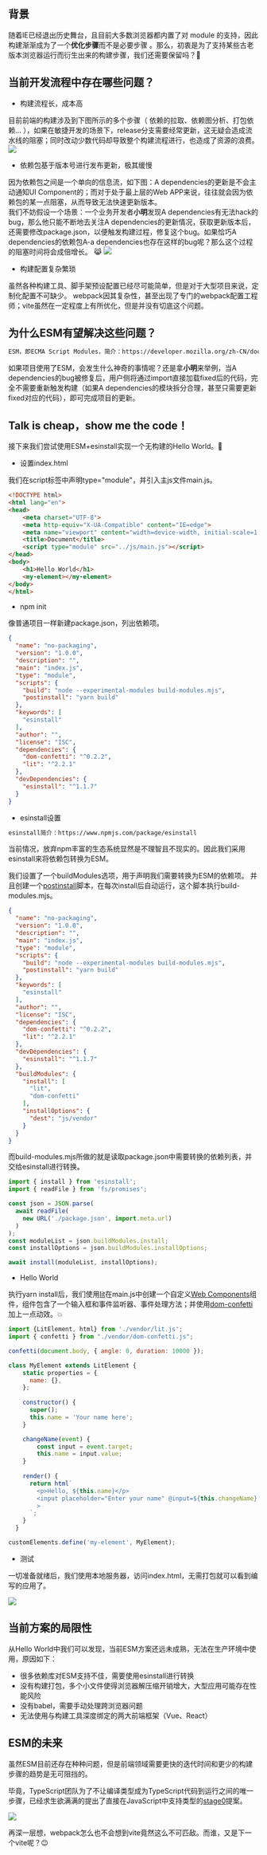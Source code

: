 ## 背景

随着IE已经退出历史舞台，且目前大多数浏览器都内置了对 module 的支持，因此构建渐渐成为了一个**优化步骤**而不是必要步骤 。那么，初衷是为了支持某些古老版本浏览器运行而衍生出来的构建步骤，我们还需要保留吗？🙈

## 当前开发流程中存在哪些问题？

-  构建流程长，成本高

目前前端的构建涉及到下图所示的多个步骤（ 依赖的拉取、依赖图分析、打包依赖... ），如果在敏捷开发的场景下，release分支需要经常更新，这无疑会造成流水线的阻塞；同时改动少数代码却导致整个构建流程进行，也造成了资源的浪费。![](https://p3-juejin.byteimg.com/tos-cn-i-k3u1fbpfcp/40f0e632e9094c35ad38df8d379cbc77~tplv-k3u1fbpfcp-zoom-1.image)


- 依赖包基于版本号进行发布更新，极其缓慢

因为依赖包之间是一个单向的信息流，如下图：A dependencies的更新是不会主动通知UI Component的；而对于处于最上层的Web APP来说，往往就会因为依赖包的某一点阻塞，从而导致无法快速更新版本。  
我们不妨假设一个场景：一个业务开发者**小明**发现A dependencies有无法hack的bug，那么他只能不断地去关注A dependencies的更新情况，获取更新版本后，还需要修改package.json，以便触发构建过程，修复这个bug。如果恰巧A dependencies的依赖包A-a dependencies也存在这样的bug呢？那么这个过程的阻塞时间将会成倍增长。 😹
   ![](https://p3-juejin.byteimg.com/tos-cn-i-k3u1fbpfcp/910e6b6f92014eef8e239bcb9f0b3613~tplv-k3u1fbpfcp-zoom-1.image)

- 构建配置复杂繁琐

虽然各种构建工具、脚手架预设配置已经尽可能简单，但是对于大型项目来说，定制化配置不可缺少。
webpack因其复杂性，甚至出现了专门的webpack配置工程师；vite虽然在一定程度上有所优化，但是并没有切底这个问题。

## 为什么ESM有望解决这些问题？

```html
ESM，即ECMA Script Modules，简介：https://developer.mozilla.org/zh-CN/docs/Web/JavaScript/Guide/Modules
```

如果项目使用了ESM，会发生什么神奇的事情呢？还是拿**小明**来举例，当A dependencies的bug被修复后，用户侧将通过import直接加载fixed后的代码，完全不需要重新触发构建（如果A dependencies的模块拆分合理，甚至只需要更新fixed对应的代码），即可完成项目的更新。

## Talk is cheap，show me the code！

接下来我们尝试使用ESM+esinstall实现一个无构建的Hello World。💯

- 设置index.html

我们在script标签中声明type="module"，并引入主js文件main.js。

```html
<!DOCTYPE html>
<html lang="en">
<head>
    <meta charset="UTF-8">
    <meta http-equiv="X-UA-Compatible" content="IE=edge">
    <meta name="viewport" content="width=device-width, initial-scale=1.0">
    <title>Document</title>
    <script type="module" src="../js/main.js"></script>
</head>
<body>
    <h1>Hello World</h1>
    <my-element></my-element>
</body>
</html>
```

- npm init

像普通项目一样新建package.json，列出依赖项。


```json
{
  "name": "no-packaging",
  "version": "1.0.0",
  "description": "",
  "main": "index.js",
  "type": "module",
  "scripts": {
    "build": "node --experimental-modules build-modules.mjs",
    "postinstall": "yarn build"
  },
  "keywords": [
    "esinstall"
  ],
  "author": "",
  "license": "ISC",
  "dependencies": {
    "dom-confetti": "^0.2.2",
    "lit": "^2.2.1"
  },
  "devDependencies": {
    "esinstall": "^1.1.7"
  }
}

```


- esinstall设置

```html
esinstall简介：https://www.npmjs.com/package/esinstall
```

当前情况，放弃npm丰富的生态系统显然是不理智且不现实的。因此我们采用esinstall来将依赖包转换为ESM。

我们设置了一个buildModules选项，用于声明我们需要转换为ESM的依赖项。
并且创建一个[postinstall](https://docs.npmjs.com/cli/v8/using-npm/scripts)脚本，在每次install后自动运行，这个脚本执行build-modules.mjs。

```json
{
  "name": "no-packaging",
  "version": "1.0.0",
  "description": "",
  "main": "index.js",
  "type": "module",
  "scripts": {
    "build": "node --experimental-modules build-modules.mjs",
    "postinstall": "yarn build"
  },
  "keywords": [
    "esinstall"
  ],
  "author": "",
  "license": "ISC",
  "dependencies": {
    "dom-confetti": "^0.2.2",
    "lit": "^2.2.1"
  },
  "devDependencies": {
    "esinstall": "^1.1.7"
  },
  "buildModules": {
    "install": [
      "lit",
      "dom-confetti"
    ],
    "installOptions": {
      "dest": "js/vendor"
    }
  }
}

```

而build-modules.mjs所做的就是读取package.json中需要转换的依赖列表，并交给esinstall进行转换。
```js
import { install } from 'esinstall';
import { readFile } from 'fs/promises';

const json = JSON.parse(
  await readFile(
    new URL('./package.json', import.meta.url)
  )
);
const moduleList = json.buildModules.install;
const installOptions = json.buildModules.installOptions;

await install(moduleList, installOptions);

```

- Hello World

执行yarn install后，我们使用[lit](https://lit.dev/)在main.js中创建一个自定义[Web Components](https://developer.mozilla.org/zh-CN/docs/Web/Web_Components#%E6%A6%82%E5%BF%B5%E5%92%8C%E4%BD%BF%E7%94%A8)组件，组件包含了一个输入框和事件监听器、事件处理方法；并使用[dom-confetti](https://github.com/daniel-lundin/dom-confetti)加上一点动效。💥


```js
import {LitElement, html} from './vendor/lit.js';
import { confetti } from "./vendor/dom-confetti.js";

confetti(document.body, { angle: 0, duration: 10000 });

class MyElement extends LitElement {
    static properties = {
      name: {},
    };
  
    constructor() {
      super();
      this.name = 'Your name here';
    }

    changeName(event) {
        const input = event.target;
        this.name = input.value;
    }
  
    render() {
      return html`
        <p>Hello, ${this.name}</p>
        <input placeholder="Enter your name" @input=${this.changeName}
        >
      `;
    }
  }

customElements.define('my-element', MyElement);


```


- 测试

一切准备就绪后，我们使用本地服务器，访问index.html，无需打包就可以看到编写的应用了。

![](https://p3-juejin.byteimg.com/tos-cn-i-k3u1fbpfcp/ec171d01b73749c3a34c5cf265bbe604~tplv-k3u1fbpfcp-zoom-1.image)


## 当前方案的局限性

从Hello World中我们可以发现，当前ESM方案还远未成熟，无法在生产环境中使用，原因如下：

- 很多依赖库对ESM支持不佳，需要使用esinstall进行转换
- 没有构建打包，多个小文件使得浏览器解压缩开销增大，大型应用可能存在性能风险
- 没有babel，需要手动处理跨浏览器问题
- 无法使用与构建工具深度绑定的两大前端框架（Vue、React）

## ESM的未来

虽然ESM目前还存在种种问题，但是前端领域需要更快的迭代时间和更少的构建步骤的趋势是无可阻挡的。

毕竟，TypeScript团队为了不让编译类型成为TypeScript代码到运行之间的唯一步骤，已经求生欲满满的提出了直接在JavaScript中支持类型的[stage0](https://github.com/giltayar/proposal-types-as-comments)提案。

![](https://p3-juejin.byteimg.com/tos-cn-i-k3u1fbpfcp/f648de7d3bd64bb384b70de99ca4a54e~tplv-k3u1fbpfcp-zoom-1.image)

再深一层想，webpack怎么也不会想到vite竟然这么不可匹敌。而谁，又是下一个vite呢？😉
